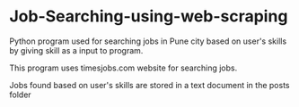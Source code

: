# Job-Searching-using-web-scraping
Python program used for searching jobs in Pune city based on user's skills by giving skill as a input to program. 

This program uses timesjobs.com website for searching jobs.

Jobs found based on user's skills are stored in a text document in the posts folder
